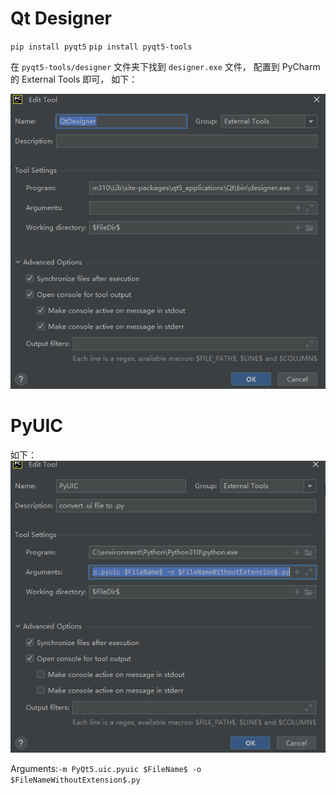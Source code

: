 # Qt Designer

`pip install pyqt5`
`pip install pyqt5-tools`

在 `pyqt5-tools/designer` 文件夹下找到 `designer.exe` 文件， 配置到 PyCharm 的 External Tools 即可， 如下：

![alt text](image.png)

# PyUIC

如下：
![alt text](image-1.png)

Arguments:`-m PyQt5.uic.pyuic $FileName$ -o $FileNameWithoutExtension$.py`